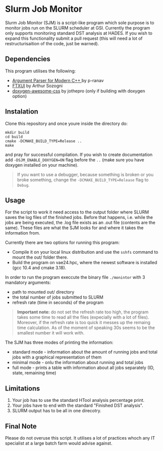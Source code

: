 # Slurm Job Monitor

Slurm Job Monitor (SJM) is a script-like program which sole purpose is to monitor jobs run on the SLURM scheduler at GSI. Currently the program only supports monitoring standard DST analysis at HADES. If you wish to expand this functionality submit a pull request (this will need a lot of restructurisaition of the code, just be warned).

## Dependencies

This program utilises the following:

- [Argument Parser for Modern C++ ](https://github.com/p-ranav/argparse) by p-ranav
- [FTXUI](https://github.com/ArthurSonzogni/FTXUI) by Arthur Sozogni
- [doxygen-awesome-css](https://github.com/jothepro/doxygen-awesome-css) by jothepro (only if building with doxygen option)

## Instalation

Clone this repository and once youre inside the directory do:
```
mkdir build
cd build
cmake -DCMAKE_BUILD_TYPE=Release ..
make
```
and pray for successful compilation. If you wish to create documentation add `-DSJM_ENABLE_DOXYGEN=ON` flag before the `..` (make sure you have doxygen installed on your machine).

> If you want to use a debugger, because something is broken or you broke something, change the `-DCMAKE_BUILD_TYPE=Release` flag to `Debug`.

## Usage

For the script to work it need access to the output folder where SLURM saves the log files of the finished jobs. Before that happens, i.e. while the jobs are being executed, the .log file exists as an .out file (contents are the same). These files are what the SJM looks for and where it takes the information from.

Currently there are two options for running this program:
- Compile it on your local linux distribution and use the `sshfs` command to mount the out/ folder there.
- Build the program on vae24.hpc, where the newest software is installed (gcc 10.4 and cmake 3.18).

In order to run the program execcute the binary file `./monintor` with 3 mandatory arguments:
- path to mounted out/ directory
- the total number of jobs submitted to SLURM
- refresh rate (time in seconds) of the program

> **Important note:** do not set the refresh rate too high, the program takes some time to read all the files (expecially with a lot of files). Moreover, if the refresh rate is too quick it messes up the remaing time calculation. As of the moment of speaking 30s seems to be the smallest number it will work with.

The SJM has three modes of printing the information:
- standard mode - information about the amount of running jobs and total jobs with a graphical representation of them
- minimal mode - onlu the information about running and total jobs
- full mode - prints a table with information about all jobs separately (ID, state, remaining time)

## Limitations

1. Your job has to use the standard HTool analysis percentage print.
2. Your jobs have to end with the standard "Finished DST analysis".
3. SLURM output has to be all in one direcotry.

## Final Note

Please do not overuse this script. It utilises a lot of practices whoch any IT specialist at a large batch farm would advise against.